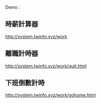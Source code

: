 Demo :

## 時薪計算器 
http://system.twinfo.xyz/work

## 離職計時器
http://system.twinfo.xyz/work/quit.html

## 下班倒數計時
http://system.twinfo.xyz/work/gohome.html
